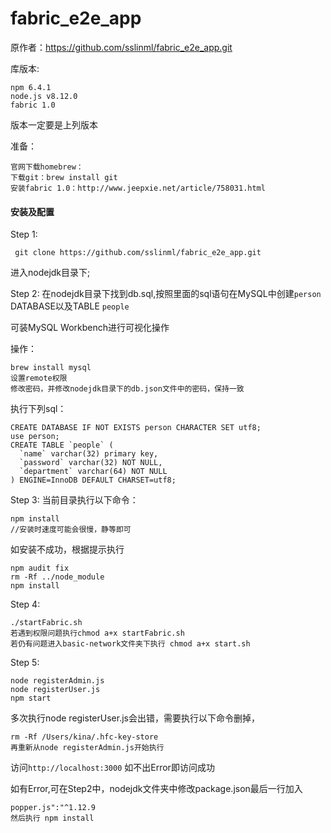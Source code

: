 # fabric_e2e_app
原作者：https://github.com/sslinml/fabric_e2e_app.git

库版本:

  ```
  npm 6.4.1
  node.js v8.12.0
  fabric 1.0
  ```
  
  版本一定要是上列版本

准备：
  ```
  官网下载homebrew：
  下载git：brew install git
  安装fabric 1.0：http://www.jeepxie.net/article/758031.html
  
  ```
<h4>安装及配置</h4>

Step 1:
 ```
  git clone https://github.com/sslinml/fabric_e2e_app.git
 ```
进入nodejdk目录下;
  
Step 2:
在nodejdk目录下找到db.sql,按照里面的sql语句在MySQL中创建`person` DATABASE以及TABLE `people`

可装MySQL Workbench进行可视化操作

操作：
 ```
brew install mysql
设置remote权限
修改密码，并修改nodejdk目录下的db.json文件中的密码，保持一致
 ```
执行下列sql：

```
CREATE DATABASE IF NOT EXISTS person CHARACTER SET utf8;
use person;
CREATE TABLE `people` (
  `name` varchar(32) primary key,
  `password` varchar(32) NOT NULL,
  `department` varchar(64) NOT NULL
) ENGINE=InnoDB DEFAULT CHARSET=utf8;
```
Step 3:
当前目录执行以下命令：
  ```
  npm install
  //安装时速度可能会很慢，静等即可
  ```
如安装不成功，根据提示执行
  ```
  npm audit fix 
  rm -Rf ../node_module
  npm install
  ```

Step 4:
  ```
  ./startFabric.sh
  若遇到权限问题执行chmod a+x startFabric.sh
  若仍有问题进入basic-network文件夹下执行 chmod a+x start.sh
  ```

Step 5:
   ```
   node registerAdmin.js
   node registerUser.js
   npm start
   ```
   多次执行node registerUser.js会出错，需要执行以下命令删掉，
   ```
   rm -Rf /Users/kina/.hfc-key-store
   再重新从node registerAdmin.js开始执行
   
   ```

访问`http://localhost:3000`
  如不出Error即访问成功
  


如有Error,可在Step2中，nodejdk文件夹中修改package.json最后一行加入
  ```
  popper.js":"^1.12.9
  然后执行 npm install
  ```
 
